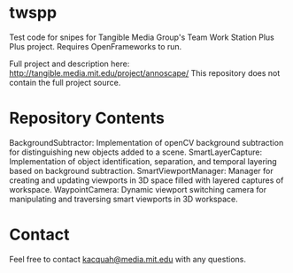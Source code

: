 twspp
=====

Test code for snipes for Tangible Media Group's Team Work Station Plus Plus project. Requires OpenFrameworks to run.

Full project and description here: http://tangible.media.mit.edu/project/annoscape/
This repository does not contain the full project source.

Repository Contents 
====
BackgroundSubtractor:  Implementation of openCV background subtraction for distinguishing new objects added to a scene. 
SmartLayerCapture:  Implementation of object identification, separation, and temporal layering based on background subtraction.
SmartViewportManager:  Manager for creating and updating viewports in 3D space filled with layered captures of workspace. 
WaypointCamera:  Dynamic viewport switching camera for manipulating and traversing smart viewports in 3D workspace. 

Contact
====

Feel free to contact kacquah@media.mit.edu with any questions. 
